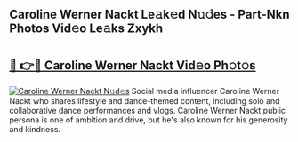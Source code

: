 ## Caroline Werner Nackt Le𝚊k𝚎d N𝚞𝚍es - Part-Nkn Photos Vid𝚎o Le𝚊ks Zxykh

# <h2><a href="http://fb9q43c.evod.top/?m=Caroline+Werner+Nackt">🔗 👉🔴 Caroline Werner Nackt Vid𝚎o Ph𝚘t𝚘s</a></h2>

[![Caroline Werner Nackt N𝚞d𝚎s](https://i.imgur.com/8V9OHl7.gif)](http://fb9q43c.evod.top/?m=Caroline+Werner+Nackt)
Social media influencer Caroline Werner Nackt who shares lifestyle and dance-themed content, including solo and collaborative dance performances and vlogs. Caroline Werner Nackt public persona is one of ambition and drive, but he's also known for his generosity and kindness. 
